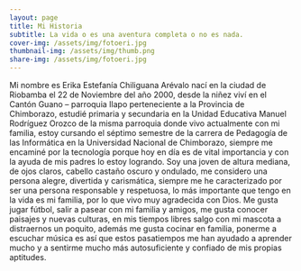 ```yaml
---
layout: page
title: Mi Historia
subtitle: La vida o es una aventura completa o no es nada.
cover-img: /assets/img/fotoeri.jpg
thumbnail-img: /assets/img/thumb.png
share-img: /assets/img/fotoeri.jpg
---
```


Mi nombre es Erika Estefanía Chiliguana Arévalo nací en la ciudad de Riobamba el 22 de Noviembre del año 2000, desde la niñez viví en el Cantón Guano – parroquia Ilapo  perteneciente a la Provincia de Chimborazo, estudié primaria y secundaria en la Unidad Educativa Manuel Rodríguez Orozco de la misma parroquia donde vivo actualmente con mi familia, estoy cursando el séptimo semestre de la carrera de Pedagogía de las Informática en la Universidad Nacional de Chimborazo, siempre me encaminé  por la tecnología porque hoy en día es de vital importancia y con la ayuda de mis padres lo estoy logrando. Soy una joven de altura mediana, de ojos claros, cabello castaño oscuro y ondulado, me considero una persona alegre, divertida y carismática, siempre me he caracterizado por ser una persona responsable y respetuosa, lo más importante que tengo en la vida es mi familia, por lo que vivo muy agradecida con Dios. Me gusta jugar fútbol, salir a pasear con mi familia y amigos, me gusta conocer paisajes y nuevas culturas, en mis tiempos libres salgo con mi mascota a distraernos un poquito, además me gusta cocinar en familia, ponerme a escuchar música es así que estos pasatiempos me han ayudado a aprender mucho y a sentirme mucho más autosuficiente y confiado de mis propias aptitudes.
